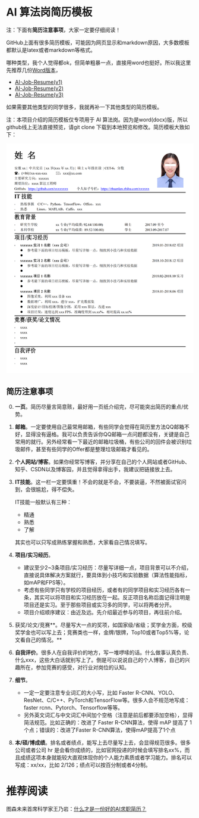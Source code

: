 # AI 算法岗简历模板
注：下面有**简历注意事项**，大家一定要仔细阅读！

GitHub上面有很多简历模板，可能因为网页显示和markdown原因，大多数模板都默认是latex或者markdown等格式。

哪种类型，我个人觉得都ok，但简单粗暴一点，直接用word也挺好。所以我这里先推荐几份[Word版本](Resume)，

- [AI-Job-Resume(v1)](Resume/AI-Job-Resume(v1).docx)
- [AI-Job-Resume(v2)](Resume/AI-Job-Resume(v2).docx)
- [AI-Job-Resume(v3)](Resume/AI-Job-Resume(v3).docx)

如果需要其他类型的同学很多，我就再补一下其他类型的简历模板。

注：本项目介绍的简历模板仅专项用于 AI 算法岗。因为是word(docx)版，所以github线上无法直接预览，请git clone 下载到本地预览和修改。简历模板大致如下：

![](Demo.png)

## 简历注意事项

0. **一页**。简历尽量言简意赅，最好用一页纸介绍完，尽可能突出简历的重点/优势。

1. **邮箱**。一定要使用自己最常用邮箱，有些同学会觉得在简历里方法QQ邮箱不好，显得没有逼格。我可以负责告诉你QQ邮箱一点问题都没有，关键是自己常用的就行。另外经常看一下最近的邮箱垃圾桶，有些公司的回件会被识别垃圾邮件，甚至有些同学的Offer都是整理垃圾邮箱才看见的。

2. **个人网站/博客**。如果你经常写博客，并分享在自己的个人网站或者GitHub、知乎、CSDN以及博客园，并且觉得拿得出手，我建议把链接放上去。

3. **IT技能**。这一栏一定要慎重！不会的就是不会，不要装逼，不然被面试官问到，会很尴尬，得不偿失。

   IT技能一般默认有三种：

   - 精通
   - 熟悉
   - 了解

   其实也可以只写成熟练掌握和熟悉，大家看自己情况填写。

4. **项目/实习经历**。

   - 建议至少2~3条项目/实习经历：尽量写详细一点，项目背景可以不介绍，直接说具体解决方案就行，要具体到小技巧和实验数据（算法性能指标，如mAP和FPS等）。
   - 考虑有些同学只有学校的项目经历，或者有的同学项目和实习经历各有一条，其实可以将项目和实习经历放在一起。反正项目名称后面记得注明是项目还是实习。至于那些项目或实习多的同学，可以将两者分开。
   - 项目介绍顺序建议：由近及远。先介绍最近参与的项目，再往前介绍。

5. 获奖/论文/竞赛**。尽量写大一点的奖项，如国家级/省级；奖学金方面，校级奖学金也可以写上去；竞赛类也一样，金牌/银牌，Top10或者Top5%等，论文看自己的情况。**

6. **自我评价**。很多人在自我评价的地方，写一堆啰嗦的话。什么做事认真负责、什么xxx，这些大白话就别写上了。倒是可以说说自己的个人博客，自己的兴趣所在，参加竞赛的感受，对行业对岗位的认知。

7. **细节**。
   - 一定一定要注意专业词汇的大小写，比如 Faster R-CNN、YOLO、ResNet、C/C++、PyTorch和TensorFlow等。很多人会不规范地写成：faster rcnn、Pytorch、Tensorflow等等。
   - 另外英文词汇与中文词汇中间加个空格（注意是前后都要添加空格），显得简洁规范。比如正确的：改进了 Faster R-CNN算法，使得 mAP 提高了 1 个点；错误的：改进了Faster R-CNN算法，使得mAP提高了1个点

8. **本/硕/博成绩**。排名或者绩点，能写上去尽量写上去，会显得规范很多。很多公司或者公司 hr 是会看你成绩的，比如官网投递的时候会填写排名xx%，而且成绩这项本身就能较大直观体现你的个人能力素质或者学习能力。排名可以写成：xx/xx，比如 2/126；绩点可以按百分制或者4分制。

# 推荐阅读

图森未来首席科学家王乃岩：[什么才是一份好的AI求职简历？](https://zhuanlan.zhihu.com/p/44746720)